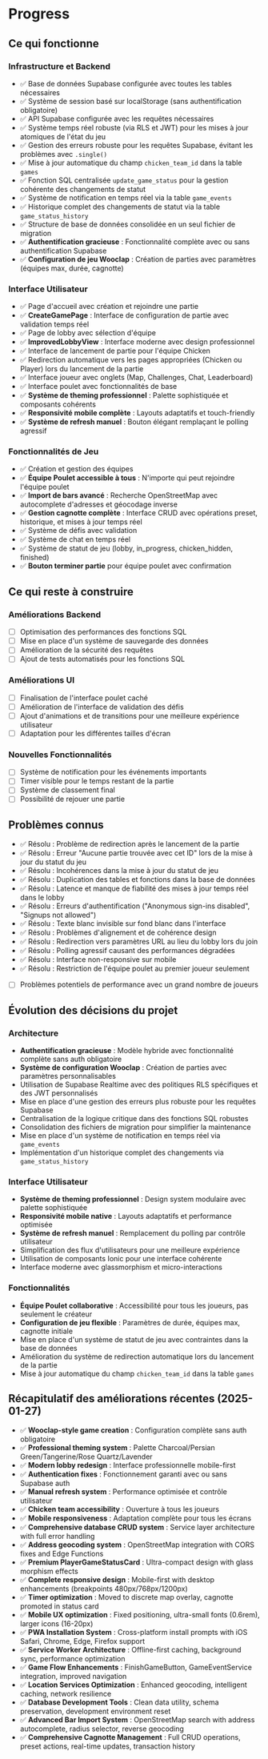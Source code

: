 # Progress

## Ce qui fonctionne

### Infrastructure et Backend
- ✅ Base de données Supabase configurée avec toutes les tables nécessaires
- ✅ Système de session basé sur localStorage (sans authentification obligatoire)
- ✅ API Supabase configurée avec les requêtes nécessaires
- ✅ Système temps réel robuste (via RLS et JWT) pour les mises à jour atomiques de l'état du jeu
- ✅ Gestion des erreurs robuste pour les requêtes Supabase, évitant les problèmes avec `.single()`
- ✅ Mise à jour automatique du champ `chicken_team_id` dans la table `games`
- ✅ Fonction SQL centralisée `update_game_status` pour la gestion cohérente des changements de statut
- ✅ Système de notification en temps réel via la table `game_events`
- ✅ Historique complet des changements de statut via la table `game_status_history`
- ✅ Structure de base de données consolidée en un seul fichier de migration
- ✅ **Authentification gracieuse** : Fonctionnalité complète avec ou sans authentification Supabase
- ✅ **Configuration de jeu Wooclap** : Création de parties avec paramètres (équipes max, durée, cagnotte)

### Interface Utilisateur
- ✅ Page d'accueil avec création et rejoindre une partie
- ✅ **CreateGamePage** : Interface de configuration de partie avec validation temps réel
- ✅ Page de lobby avec sélection d'équipe
- ✅ **ImprovedLobbyView** : Interface moderne avec design professionnel
- ✅ Interface de lancement de partie pour l'équipe Chicken
- ✅ Redirection automatique vers les pages appropriées (Chicken ou Player) lors du lancement de la partie
- ✅ Interface joueur avec onglets (Map, Challenges, Chat, Leaderboard)
- ✅ Interface poulet avec fonctionnalités de base
- ✅ **Système de theming professionnel** : Palette sophistiquée et composants cohérents
- ✅ **Responsivité mobile complète** : Layouts adaptatifs et touch-friendly
- ✅ **Système de refresh manuel** : Bouton élégant remplaçant le polling agressif

### Fonctionnalités de Jeu
- ✅ Création et gestion des équipes
- ✅ **Équipe Poulet accessible à tous** : N'importe qui peut rejoindre l'équipe poulet
- ✅ **Import de bars avancé** : Recherche OpenStreetMap avec autocomplete d'adresses et géocodage inverse
- ✅ **Gestion cagnotte complète** : Interface CRUD avec opérations preset, historique, et mises à jour temps réel
- ✅ Système de défis avec validation
- ✅ Système de chat en temps réel
- ✅ Système de statut de jeu (lobby, in_progress, chicken_hidden, finished)
- ✅ **Bouton terminer partie** pour équipe poulet avec confirmation

## Ce qui reste à construire

### Améliorations Backend
- [ ] Optimisation des performances des fonctions SQL
- [ ] Mise en place d'un système de sauvegarde des données
- [ ] Amélioration de la sécurité des requêtes
- [ ] Ajout de tests automatisés pour les fonctions SQL

### Améliorations UI
- [ ] Finalisation de l'interface poulet caché
- [ ] Amélioration de l'interface de validation des défis
- [ ] Ajout d'animations et de transitions pour une meilleure expérience utilisateur
- [ ] Adaptation pour les différentes tailles d'écran

### Nouvelles Fonctionnalités
- [ ] Système de notification pour les événements importants
- [ ] Timer visible pour le temps restant de la partie
- [ ] Système de classement final
- [ ] Possibilité de rejouer une partie

## Problèmes connus
- ✅ Résolu : Problème de redirection après le lancement de la partie
- ✅ Résolu : Erreur "Aucune partie trouvée avec cet ID" lors de la mise à jour du statut du jeu
- ✅ Résolu : Incohérences dans la mise à jour du statut de jeu
- ✅ Résolu : Duplication des tables et fonctions dans la base de données
- ✅ Résolu : Latence et manque de fiabilité des mises à jour temps réel dans le lobby
- ✅ Résolu : Erreurs d'authentification ("Anonymous sign-ins disabled", "Signups not allowed")
- ✅ Résolu : Texte blanc invisible sur fond blanc dans l'interface
- ✅ Résolu : Problèmes d'alignement et de cohérence design
- ✅ Résolu : Redirection vers paramètres URL au lieu du lobby lors du join
- ✅ Résolu : Polling agressif causant des performances dégradées
- ✅ Résolu : Interface non-responsive sur mobile
- ✅ Résolu : Restriction de l'équipe poulet au premier joueur seulement
- [ ] Problèmes potentiels de performance avec un grand nombre de joueurs

## Évolution des décisions du projet

### Architecture
- **Authentification gracieuse** : Modèle hybride avec fonctionnalité complète sans auth obligatoire
- **Système de configuration Wooclap** : Création de parties avec paramètres personnalisables
- Utilisation de Supabase Realtime avec des politiques RLS spécifiques et des JWT personnalisés
- Mise en place d'une gestion des erreurs plus robuste pour les requêtes Supabase
- Centralisation de la logique critique dans des fonctions SQL robustes
- Consolidation des fichiers de migration pour simplifier la maintenance
- Mise en place d'un système de notification en temps réel via `game_events`
- Implémentation d'un historique complet des changements via `game_status_history`

### Interface Utilisateur
- **Système de theming professionnel** : Design system modulaire avec palette sophistiquée
- **Responsivité mobile native** : Layouts adaptatifs et performance optimisée
- **Système de refresh manuel** : Remplacement du polling par contrôle utilisateur
- Simplification des flux d'utilisateurs pour une meilleure expérience
- Utilisation de composants Ionic pour une interface cohérente
- Interface moderne avec glassmorphism et micro-interactions

### Fonctionnalités
- **Équipe Poulet collaborative** : Accessibilité pour tous les joueurs, pas seulement le créateur
- **Configuration de jeu flexible** : Paramètres de durée, équipes max, cagnotte initiale
- Mise en place d'un système de statut de jeu avec contraintes dans la base de données
- Amélioration du système de redirection automatique lors du lancement de la partie
- Mise à jour automatique du champ `chicken_team_id` dans la table `games`

## Récapitulatif des améliorations récentes (2025-01-27)
- ✅ **Wooclap-style game creation** : Configuration complète sans auth obligatoire
- ✅ **Professional theming system** : Palette Charcoal/Persian Green/Tangerine/Rose Quartz/Lavender
- ✅ **Modern lobby redesign** : Interface professionnelle mobile-first
- ✅ **Authentication fixes** : Fonctionnement garanti avec ou sans Supabase auth
- ✅ **Manual refresh system** : Performance optimisée et contrôle utilisateur
- ✅ **Chicken team accessibility** : Ouverture à tous les joueurs
- ✅ **Mobile responsiveness** : Adaptation complète pour tous les écrans
- ✅ **Comprehensive database CRUD system** : Service layer architecture with full error handling
- ✅ **Address geocoding system** : OpenStreetMap integration with CORS fixes and Edge Functions
- ✅ **Premium PlayerGameStatusCard** : Ultra-compact design with glass morphism effects
- ✅ **Complete responsive design** : Mobile-first with desktop enhancements (breakpoints 480px/768px/1200px)
- ✅ **Timer optimization** : Moved to discrete map overlay, cagnotte promoted in status card
- ✅ **Mobile UX optimization** : Fixed positioning, ultra-small fonts (0.6rem), larger icons (16-20px)
- ✅ **PWA Installation System** : Cross-platform install prompts with iOS Safari, Chrome, Edge, Firefox support
- ✅ **Service Worker Architecture** : Offline-first caching, background sync, performance optimization
- ✅ **Game Flow Enhancements** : FinishGameButton, GameEventService integration, improved navigation
- ✅ **Location Services Optimization** : Enhanced geocoding, intelligent caching, network resilience
- ✅ **Database Development Tools** : Clean data utility, schema preservation, development environment reset
- ✅ **Advanced Bar Import System** : OpenStreetMap search with address autocomplete, radius selector, reverse geocoding
- ✅ **Comprehensive Cagnotte Management** : Full CRUD operations, preset actions, real-time updates, transaction history 